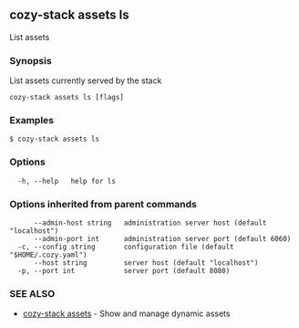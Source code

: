 ## cozy-stack assets ls

List assets

### Synopsis

List assets currently served by the stack

```
cozy-stack assets ls [flags]
```

### Examples

```
$ cozy-stack assets ls
```

### Options

```
  -h, --help   help for ls
```

### Options inherited from parent commands

```
      --admin-host string   administration server host (default "localhost")
      --admin-port int      administration server port (default 6060)
  -c, --config string       configuration file (default "$HOME/.cozy.yaml")
      --host string         server host (default "localhost")
  -p, --port int            server port (default 8080)
```

### SEE ALSO

* [cozy-stack assets](cozy-stack_assets.md)	 - Show and manage dynamic assets

